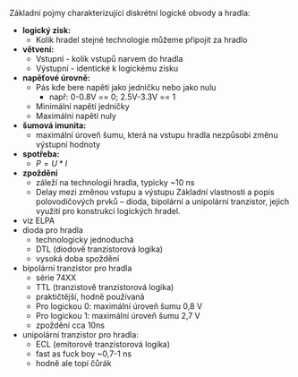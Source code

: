 Základní pojmy charakterizující diskrétní logické obvody a hradla:
- **logický zisk:** 
	- Kolik hradel stejné technologie můžeme připojit za hradlo
- **větvení:**
	- Vstupní - kolik vstupů narvem do hradla
	- Výstupní - identické k logickému zisku
- **napěťové úrovně:**
	- Pás kde bere napětí jako jedničku nebo jako nulu
		- např: 0-0.8V == 0; 2.5V-3.3V == 1
	- Minimální napětí jedničky
	- Maximální napětí nuly 
- **šumová imunita:** 
	- maximální úroveň šumu, která na vstupu hradla nezpůsobí změnu výstupní hodnoty
- **spotřeba:** 
	- $P=U*I$
- **zpoždění** 
	- záleží na technologii hradla, typicky ~10 ns 
	- Delay mezi změnou vstupu a výstupu
Základní vlastnosti a popis polovodičových prvků – dioda, bipolární a unipolární tranzistor, jejich využití pro konstrukci logických hradel.
- viz ELPA
- dioda pro hradla
	- technologicky jednoduchá
	- DTL (diodově tranzistorová logika)
	- vysoká doba spoždění
- bipolární tranzistor pro hradla
	- série 74XX
	- TTL (tranzistově tranzistorová logika)
	- praktičtější, hodně používaná
	- Pro logickou 0: maximální úroveň šumu 0,8 V
	- Pro logickou 1: maximální úroveň šumu 2,7 V
	- zpoždění cca 10ns
- unipolární tranzistor pro hradla:
	- ECL (emitorově tranzistorová logika)
	- fast as fuck boy ~0,7-1 ns
	- hodně ale topí čůrák
